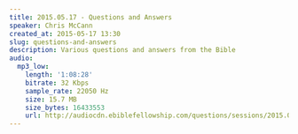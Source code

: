 ```yaml
---
title: 2015.05.17 - Questions and Answers
speaker: Chris McCann
created_at: 2015-05-17 13:30
slug: questions-and-answers
description: Various questions and answers from the Bible
audio:
  mp3_low:
    length: '1:08:28'
    bitrate: 32 Kbps
    sample_rate: 22050 Hz
    size: 15.7 MB
    size_bytes: 16433553
    url: http://audiocdn.ebiblefellowship.com/questions/sessions/2015.05.17_McCann_-_Questions_and_Answers.mp3
---
```

